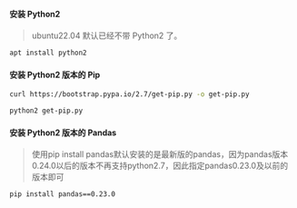 #### 安装 Python2

> ubuntu22.04 默认已经不带 Python2 了。

```bash
apt install python2
```

#### 安装 Python2 版本的 Pip

```bash
curl https://bootstrap.pypa.io/2.7/get-pip.py -o get-pip.py

python2 get-pip.py
```

#### 安装 Python2 版本的 Pandas

> 使用pip install pandas默认安装的是最新版的pandas，因为pandas版本0.24.0以后的版本不再支持python2.7，因此指定pandas0.23.0及以前的版本即可

```bash
pip install pandas==0.23.0
```